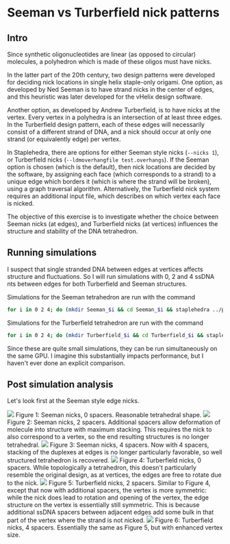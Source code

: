 # Seeman vs Turberfield nick patterns

## Intro

Since synthetic oligonucleotides are linear (as opposed to circular) molecules, a polyhedron which is made of these oligos must have nicks. 

In the latter part of the 20th century, two design patterns were developed for deciding nick locations in single helix staple-only origami. One option, as developed by Ned Seeman is to have strand nicks in the center of edges, and this heuristic was later developed for the vHelix design software. 

Another option, as developed by Andrew Turberfield, is to have nicks at the vertex. Every vertex in a polyhedra is an intersection of at least three edges. In the Turberfield design pattern, each of these edges will necessarily consist of a different strand of DNA, and a nick should occur at only one strand (or equivalently edge) per vertex.

In Staplehedra, there are options for either Seeman style nicks (```--nicks 1```), or Turberfield nicks (```--ldmoverhangfile test.overhangs```). If the Seeman option is chosen (which is the default), then nick locations are decided by the software, by assigning each face (which corresponds to a strand) to a unique edge which borders it (which is where the strand will be broken), using a graph traversal algorithm. Alternatively, the Turberfield nick system requires an additional input file, which describes on which vertex each face is nicked. 

The objective of this exercise is to investigate whether the choice between Seeman nicks (at edges), and Turberfield nicks (at vertices) influences the structure and stability of the DNA tetrahedron.

## Running simulations

I suspect that single stranded DNA between edges at vertices affects structure and fluctuations. So I will run simulations with 0, 2 and 4 ssDNA nts between edges for both Turberfield and Seeman structures.

Simulations for the Seeman tetrahedron are run with the command

```bash
for i in 0 2 4; do (mkdir Seeman_$i && cd Seeman_$i && staplehedra ../plyfiles/tetrahedron.ply --spacers $i --coarse-steps 1e4 --fine-steps 1e4 --oxdna-steps 1e6 -d out --nicks 1 ) & done
```
Simulations for the Turberfield tetrahedron are run with the command

```bash
for i in 0 2 4; do (mkdir Turberfield_$i && cd Turberfield_$i && staplehedra ../plyfiles/tetrahedron.ply --spacers $i --coarse-steps 1e4 --fine-steps 1e4 --oxdna-steps 1e6 -d out --nicks 0 --ldmoverhangfile ../../../overhang_files/ldm_tet_seq.overhang) & done
```

Since these are quite small simulations, they can be run simultaneously on the same GPU. I imagine this substantially impacts performance, but I haven't ever done an explicit comparison.

## Post simulation analysis

Let's look first at the Seeman style edge nicks.

<img src = "https://imgur.com/PRDpFfY.gif"/>
Figure 1: Seeman nicks, 0 spacers. Reasonable tetrahedral shape.


<img src = "https://imgur.com/kRWdZWF.gif"/>
Figure 2: Seeman nicks, 2 spacers. Additional spacers allow deformation of molecule into structure with maximum stacking. This requires the nick to also correspond to a vertex, so the end resulting structures is no longer tetrahedral.

<img src = "https://imgur.com/gwzKznO.gif"/>
Figure 3: Seeman nicks, 4 spacers. Now with 4 spacers, stacking of the duplexes at edges is no longer particularly favorable, so well structured tetrahedron is recovered.

<img src = "https://imgur.com/5Pa2BaA.gif"/>
Figure 4: Turberfield nicks, 0 spacers.  While topologically a tetrahedron, this doesn't particularly resemble the original design, as at vertices, the edges are free to rotate due to the nick. 

<img src = "https://imgur.com/0FPDFwz.gif"/>
Figure 5: Turberfield nicks, 2 spacers. Similar to Figure 4, except that now with additional spacers, the vertex is more symmetric: while the nick does lead to rotation and opening of the vertex, the edge structure on the vertex is essentially still symmetric. This is because additional ssDNA spacers between adjacent edges add some bulk in that part of the vertex where the strand is not nicked.

<img src = "https://imgur.com/S0iiEnk.gif"/>
Figure 6: Turberfield nicks, 4 spacers. Essentially the same as Figure 5, but with enhanced vertex size.























